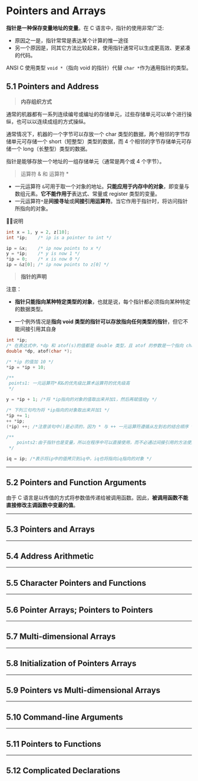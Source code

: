# Pointers and Arrays

**指针是一种保存变量地址的变量**。在 C 语言中，指针的使用非常广泛:

- 原因之一是，指针常常是表达某个计算的惟一途径
- 另一个原因是，同其它方法比较起来，使用指针通常可以生成更高效、更紧凑的代码。

ANSI C 使用类型 `void *`（指向 void 的指针）代替 `char *`作为通用指针的类型。

## 5.1 Pointers and Address

> **内存组织方式**

通常的机器都有一系列连续编号或编址的存储单元，过些存储单元可以单个进行操纵，也可以以连续成组的方式操纵。

通常情况下，机器的一个字节可以存放一个 char 类型的数据，两个相邻的字节存储单元可存储一个 short（短整型）类型的数据，而 4 个相邻的字节存储单元可存储一个 long（长整型）类型的数据。

指针是能够存放一个地址的一组存储单元（通常是两个或 4 个字节）。

> 运算符 & 和 运算符 *

- 一元运算符 `&`可用于取一个对象的地址。**只能应用于内存中的对象**，即变量与数组元素。**它不能作用于**表达式、常量或 register 类型的变量。
- 一元运算符`*`是**间接寻址**或**间接引用运算符**。当它作用于指针时，将访问指针所指向的对象。

🙋🌰说明

```c
int x = 1, y = 2, z[10];
int *ip;    /* ip is a pointer to int */

ip = &x;    /* ip now points to x */
y = *ip;    /* y is now 1 */
*ip = 0;    /* x is now 0 */
ip = &z[0]; /* ip now points to z[0] */
```

> **指针的声明**

注意：

- **指针只能指向某种特定类型的对象**，也就是说，每个指针都必须指向某种特定的数据类型。

- 一个例外情况是**指向 void 类型的指针可以存放指向任何类型的指针**，但它不能间接引用其自身

```c
int *ip;
/* 在表达式中，*dp 和 atof(s)的值都是 double 类型，且 atof 的参数是一个指向 char 类型的指针。 */
double *dp, atof(char *);
```

```c
/* *ip 的值加 10 */
*ip = *ip + 10;

/**
 points1: 一元运算符*和&的优先级比算术运算符的优先级高
 */

y = *ip + 1; /*将 *ip指向的对象的值取出来并加1，然后再赋值给y */

/* 下列三句均为将 *ip指向的对象取出来并加1 */
*ip += 1;
++ *ip;
(*ip) ++; /*注意该句中()是必须的，因为 * 与 ++ 一元运算符遵循从左到右的结合顺序 */

/**
    points2:由于指针也是变量，所以在程序中可以直接使用，而不必通过间接引用的方法使用。
 */

iq = ip; /*表示将ip中的值拷贝到iq中，iq也将指向iq指向的对象 */


```

***

## 5.2 Pointers and Function Arguments

由于 C 语言是以传值的方式将参数值传递给被调用函数。因此，**被调用函数不能直接修改主调函数中变最的值**。

***

## 5.3 Pointers and Arrays

***

## 5.4 Address Arithmetic

***

## 5.5 Character Pointers and Functions

***

## 5.6 Pointer Arrays; Pointers to Pointers

***

## 5.7 Multi-dimensional Arrays

***

## 5.8 Initialization of Pointers Arrays

***

## 5.9 Pointers vs Multi-dimensional Arrays

***

## 5.10 Command-line Arguments

***

## 5.11 Pointers to Functions

***

## 5.12 Complicated Declarations